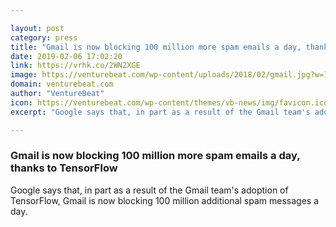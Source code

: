 ```yaml
---

layout: post
category: press
title: "Gmail is now blocking 100 million more spam emails a day, thanks to TensorFlow"
date: 2019-02-06 17:02:20
link: https://vrhk.co/2WN2XGE
image: https://venturebeat.com/wp-content/uploads/2018/02/gmail.jpg?w=1200&strip=all
domain: venturebeat.com
author: "VentureBeat"
icon: https://venturebeat.com/wp-content/themes/vb-news/img/favicon.ico
excerpt: "Google says that, in part as a result of the Gmail team's adoption of TensorFlow, Gmail is now blocking 100 million additional spam messages a day."

---
```


### Gmail is now blocking 100 million more spam emails a day, thanks to TensorFlow

Google says that, in part as a result of the Gmail team's adoption of TensorFlow, Gmail is now blocking 100 million additional spam messages a day.